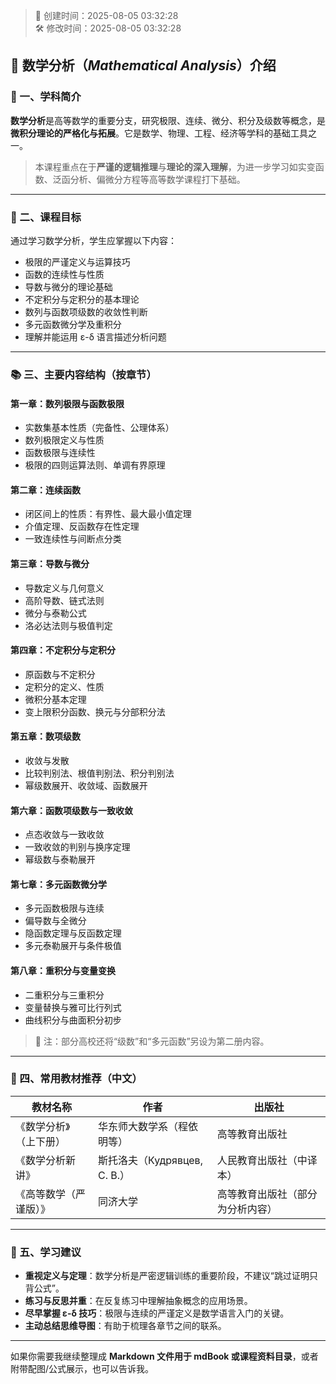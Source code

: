 <!-- timestamp inserted -->
> 📄 创建时间：2025-08-05 03:32:28  
> 🛠️ 修改时间：2025-08-05 03:32:28


## 📘 数学分析（*Mathematical Analysis*）介绍

### 🧭 一、学科简介

**数学分析**是高等数学的重要分支，研究极限、连续、微分、积分及级数等概念，是**微积分理论的严格化与拓展**。它是数学、物理、工程、经济等学科的基础工具之一。

> 本课程重点在于**严谨的逻辑推理**与**理论的深入理解**，为进一步学习如实变函数、泛函分析、偏微分方程等高等数学课程打下基础。

---

### 🎯 二、课程目标

通过学习数学分析，学生应掌握以下内容：

* 极限的严谨定义与运算技巧
* 函数的连续性与性质
* 导数与微分的理论基础
* 不定积分与定积分的基本理论
* 数列与函数项级数的收敛性判断
* 多元函数微分学及重积分
* 理解并能运用 ε-δ 语言描述分析问题

---

### 📚 三、主要内容结构（按章节）

#### 第一章：**数列极限与函数极限**

* 实数集基本性质（完备性、公理体系）
* 数列极限定义与性质
* 函数极限与连续性
* 极限的四则运算法则、单调有界原理

#### 第二章：**连续函数**

* 闭区间上的性质：有界性、最大最小值定理
* 介值定理、反函数存在性定理
* 一致连续性与间断点分类

#### 第三章：**导数与微分**

* 导数定义与几何意义
* 高阶导数、链式法则
* 微分与泰勒公式
* 洛必达法则与极值判定

#### 第四章：**不定积分与定积分**

* 原函数与不定积分
* 定积分的定义、性质
* 微积分基本定理
* 变上限积分函数、换元与分部积分法

#### 第五章：**数项级数**

* 收敛与发散
* 比较判别法、根值判别法、积分判别法
* 幂级数展开、收敛域、函数展开

#### 第六章：**函数项级数与一致收敛**

* 点态收敛与一致收敛
* 一致收敛的判别与换序定理
* 幂级数与泰勒展开

#### 第七章：**多元函数微分学**

* 多元函数极限与连续
* 偏导数与全微分
* 隐函数定理与反函数定理
* 多元泰勒展开与条件极值

#### 第八章：**重积分与变量变换**

* 二重积分与三重积分
* 变量替换与雅可比行列式
* 曲线积分与曲面积分初步

> 📌 注：部分高校还将“级数”和“多元函数”另设为第二册内容。

---

### 📖 四、常用教材推荐（中文）

| 教材名称        | 作者                     | 出版社              |
| ----------- | ---------------------- | ---------------- |
| 《数学分析》（上下册） | 华东师大数学系（程依明等）          | 高等教育出版社          |
| 《数学分析新讲》    | 斯托洛夫（Кудрявцев, С. В.） | 人民教育出版社（中译本）     |
| 《高等数学（严谨版）》 | 同济大学                   | 高等教育出版社（部分为分析内容） |

---

### 🧠 五、学习建议

* **重视定义与定理**：数学分析是严密逻辑训练的重要阶段，不建议“跳过证明只背公式”。
* **练习与反思并重**：在反复练习中理解抽象概念的应用场景。
* **尽早掌握 ε-δ 技巧**：极限与连续的严谨定义是数学语言入门的关键。
* **主动总结思维导图**：有助于梳理各章节之间的联系。

---

如果你需要我继续整理成 **Markdown 文件用于 mdBook 或课程资料目录**，或者附带配图/公式展示，也可以告诉我。
